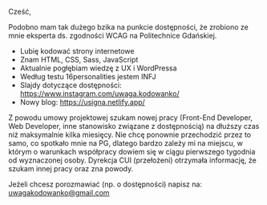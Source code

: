 Cześć,

Podobno mam tak dużego bzika na punkcie dostępności, że zrobiono ze mnie eksperta ds. zgodności WCAG na Politechnice Gdańskiej.

- Lubię kodować strony internetowe
- Znam HTML, CSS, Sass, JavaScript
- Aktualnie pogłębiam wiedzę z UX i WordPressa
- Według testu 16personalities jestem INFJ
- Slajdy dotyczące dostępności: https://www.instagram.com/uwaga.kodowanko/
- Nowy blog: https://usigna.netlify.app/

Z powodu umowy projektowej szukam nowej pracy (Front-End Developer, Web Developer, inne stanowisko związane z dostępnością) na dłuższy czas niż maksymalnie kilka miesięcy. Nie chcę ponownie przechodzić przez to samo, co spotkało mnie na PG, dlatego bardzo zależy mi na miejscu, w którym o warunkach współpracy dowiem się w ciągu pierwszego tygodnia od wyznaczonej osoby. Dyrekcja CUI (przełożeni) otrzymała informację, że szukam innej pracy oraz zna powody.

Jeżeli chcesz porozmawiać (np. o dostępności) napisz na: uwagakodowanko@gmail.com

<!--
**usigna/usigna** is a ✨ _special_ ✨ repository because its `README.md` (this file) appears on your GitHub profile.

### Cześć!
Here are some ideas to get you started:

- 🔭 I’m currently working on ...
- 🌱 I’m currently learning ...
- 👯 I’m looking to collaborate on ...
- 🤔 I’m looking for help with ...
- 💬 Ask me about ...
- 📫 How to reach me: ...
- 😄 Pronouns: ...
- ⚡ Fun fact: ...
-->

